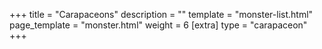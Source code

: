 +++
title = "Carapaceons"
description = ""
template = "monster-list.html"
page_template = "monster.html"
weight = 6
[extra]
type = "carapaceon"
+++
